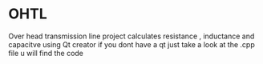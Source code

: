 # OHTL
Over head transmission line project calculates resistance , inductance and capacitve using Qt creator 
if you dont have a qt 
just take a look at the .cpp file u will find the code
